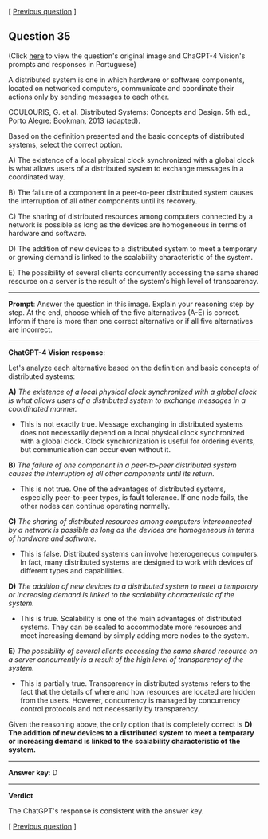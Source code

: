 \[ [Previous question](q34-eng.md) \] 

## Question 35 ##

(Click [here](q35-por.md) to view the question's original image and ChaGPT-4 Vision's prompts and responses in Portuguese)

A distributed system is one in which hardware or software components, located on networked computers, communicate and coordinate their actions only by sending messages to each other.

COULOURIS, G. et al. Distributed Systems: Concepts and Design. 5th ed., Porto Alegre: Bookman, 2013 (adapted).

Based on the definition presented and the basic concepts of distributed systems, select the correct option.

A) The existence of a local physical clock synchronized with a global clock is what allows users of a distributed system to exchange messages in a coordinated way.

B) The failure of a component in a peer-to-peer distributed system causes the interruption of all other components until its recovery.

C) The sharing of distributed resources among computers connected by a network is possible as long as the devices are homogeneous in terms of hardware and software.

D) The addition of new devices to a distributed system to meet a temporary or growing demand is linked to the scalability characteristic of the system.

E) The possibility of several clients concurrently accessing the same shared resource on a server is the result of the system's high level of transparency.

---

**Prompt**: Answer the question in this image. Explain your reasoning step by step. At the end, choose which of the five alternatives (A-E) is correct. Inform if there is more than one correct alternative or if all five alternatives are incorrect.

---

**ChatGPT-4 Vision response**:

Let's analyze each alternative based on the definition and basic concepts of distributed systems:

**A)** *The existence of a local physical clock synchronized with a global clock is what allows users of a distributed system to exchange messages in a coordinated manner.*
- This is not exactly true. Message exchanging in distributed systems does not necessarily depend on a local physical clock synchronized with a global clock. Clock synchronization is useful for ordering events, but communication can occur even without it.

**B)** *The failure of one component in a peer-to-peer distributed system causes the interruption of all other components until its return.*
- This is not true. One of the advantages of distributed systems, especially peer-to-peer types, is fault tolerance. If one node fails, the other nodes can continue operating normally.

**C)** *The sharing of distributed resources among computers interconnected by a network is possible as long as the devices are homogeneous in terms of hardware and software.*
- This is false. Distributed systems can involve heterogeneous computers. In fact, many distributed systems are designed to work with devices of different types and capabilities.

**D)** *The addition of new devices to a distributed system to meet a temporary or increasing demand is linked to the scalability characteristic of the system.*
- This is true. Scalability is one of the main advantages of distributed systems. They can be scaled to accommodate more resources and meet increasing demand by simply adding more nodes to the system.

**E)** *The possibility of several clients accessing the same shared resource on a server concurrently is a result of the high level of transparency of the system.*
- This is partially true. Transparency in distributed systems refers to the fact that the details of where and how resources are located are hidden from the users. However, concurrency is managed by concurrency control protocols and not necessarily by transparency.

Given the reasoning above, the only option that is completely correct is **D) The addition of new devices to a distributed system to meet a temporary or increasing demand is linked to the scalability characteristic of the system.**

---

**Answer key**: D

---

**Verdict**

The ChatGPT's response is consistent with the answer key.


\[ [Previous question](q34-eng.md) \] 
